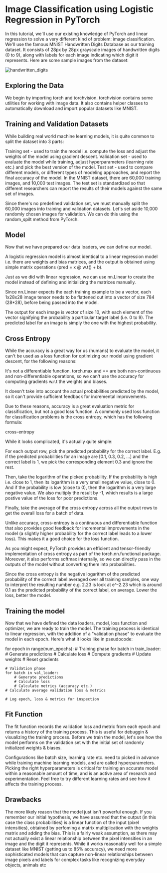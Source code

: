 # Image Classification using Logistic Regression in PyTorch

In this tutorial, we'll use our existing knowledge of PyTorch and linear regression to solve a very different kind of problem: image classification. We'll use the famous MNIST Handwritten Digits Database as our training dataset. It consists of 28px by 28px grayscale images of handwritten digits (0 to 9), along with labels for each image indicating which digit it represents. Here are some sample images from the dataset:

![handwritten_digits](https://user-images.githubusercontent.com/39052765/85935528-97c2de80-b90f-11ea-8f5c-d56b22005bea.png)


## Exploring the Data
We begin by importing torch and torchvision. torchvision contains some utilities for working with image data. It also contains helper classes to automatically download and import popular datasets like MNIST.

## Training and Validation Datasets
While building real world machine learning models, it is quite common to split the dataset into 3 parts:

Training set - used to train the model i.e. compute the loss and adjust the weights of the model using gradient descent.
Validation set - used to evaluate the model while training, adjust hyperparameters (learning rate etc.) and pick the best version of the model.
Test set - used to compare different models, or different types of modeling approaches, and report the final accuracy of the model.
In the MNIST dataset, there are 60,000 training images, and 10,000 test images. The test set is standardized so that different researchers can report the results of their models against the same set of images.

Since there's no predefined validation set, we must manually split the 60,000 images into training and validation datasets. Let's set aside 10,000 randomly chosen images for validation. We can do this using the random_spilt method from PyTorch.

## Model
Now that we have prepared our data loaders, we can define our model.

A logistic regression model is almost identical to a linear regression model i.e. there are weights and bias matrices, and the output is obtained using simple matrix operations (pred = x @ w.t() + b).

Just as we did with linear regression, we can use nn.Linear to create the model instead of defining and initializing the matrices manually.

Since nn.Linear expects the each training example to be a vector, each 1x28x28 image tensor needs to be flattened out into a vector of size 784 (28*28), before being passed into the model.

The output for each image is vector of size 10, with each element of the vector signifying the probability a particular target label (i.e. 0 to 9). The predicted label for an image is simply the one with the highest probability.

## Cross Entropy
While the accuracy is a great way for us (humans) to evaluate the model, it can't be used as a loss function for optimizing our model using gradient descent, for the following reasons:

It's not a differentiable function. torch.max and == are both non-continuous and non-differentiable operations, so we can't use the accuracy for computing gradients w.r.t the weights and biases.

It doesn't take into account the actual probabilities predicted by the model, so it can't provide sufficient feedback for incremental improvements.

Due to these reasons, accuracy is a great evaluation metric for classification, but not a good loss function. A commonly used loss function for classification problems is the cross entropy, which has the following formula:

cross-entropy

While it looks complicated, it's actually quite simple:

For each output row, pick the predicted probability for the correct label. E.g. if the predicted probabilities for an image are [0.1, 0.3, 0.2, ...] and the correct label is 1, we pick the corresponding element 0.3 and ignore the rest.

Then, take the logarithm of the picked probability. If the probability is high i.e. close to 1, then its logarithm is a very small negative value, close to 0. And if the probability is low (close to 0), then the logarithm is a very large negative value. We also multiply the result by -1, which results is a large postive value of the loss for poor predictions.

Finally, take the average of the cross entropy across all the output rows to get the overall loss for a batch of data.

Unlike accuracy, cross-entropy is a continuous and differentiable function that also provides good feedback for incremental improvements in the model (a slightly higher probability for the correct label leads to a lower loss). This makes it a good choice for the loss function.

As you might expect, PyTorch provides an efficient and tensor-friendly implementation of cross entropy as part of the torch.nn.functional package. Moreover, it also performs softmax internally, so we can directly pass in the outputs of the model without converting them into probabilities.

Since the cross entropy is the negative logarithm of the predicted probability of the correct label averaged over all training samples, one way to interpret the resulting number e.g. 2.23 is look at e^-2.23 which is around 0.1 as the predicted probability of the correct label, on average. Lower the loss, better the model.

## Training the model
Now that we have defined the data loaders, model, loss function and optimizer, we are ready to train the model. The training process is identical to linear regression, with the addition of a "validation phase" to evaluate the model in each epoch. Here's what it looks like in pseudocode:

for epoch in range(num_epochs):
    # Training phase
    for batch in train_loader:
        # Generate predictions
        # Calculate loss
        # Compute gradients
        # Update weights
        # Reset gradients
    
    # Validation phase
    for batch in val_loader:
        # Generate predictions
        # Calculate loss
        # Calculate metrics (accuracy etc.)
    # Calculate average validation loss & metrics
    
    # Log epoch, loss & metrics for inspection
    
## Fit Function
The fit function records the validation loss and metric from each epoch and returns a history of the training process. This is useful for debuggin & visualizing the training process. Before we train the model, let's see how the model performs on the validation set with the initial set of randomly initialized weights & biases.

Configurations like batch size, learning rate etc. need to picked in advance while training machine learning models, and are called hyperparameters. Picking the right hyperparameters is critical for training an accurate model within a reasonable amount of time, and is an active area of research and experimentation. Feel free to try different learning rates and see how it affects the training process.

## Drawbacks
The more likely reason that the model just isn't powerful enough. If you remember our initial hypothesis, we have assumed that the output (in this case the class probabilities) is a linear function of the input (pixel intensities), obtained by perfoming a matrix multiplication with the weights matrix and adding the bias. This is a fairly weak assumption, as there may not actually exist a linear relationship between the pixel intensities in an image and the digit it represents. While it works reasonably well for a simple dataset like MNIST (getting us to 85% accuracy), we need more sophisticated models that can capture non-linear relationships between image pixels and labels for complex tasks like recognizing everyday objects, animals etc
